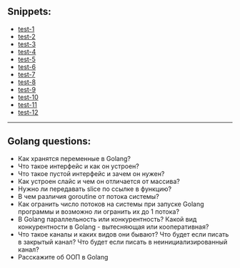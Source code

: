 ## Snippets:

- [test-1](https://codeshare.io/5w74Mx)
- [test-2](https://codeshare.io/arNqZK)
- [test-3](https://codeshare.io/50Yq6L)
- [test-4](https://codeshare.io/2ErMxo)
- [test-5](https://codeshare.io/G89rXe)
- [test-6](https://codeshare.io/2BmgVd)
- [test-7](https://codeshare.io/5zZgX7)
- [test-8](https://codeshare.io/5QVOmQ)
- [test-9](https://codeshare.io/2KAog7)
- [test-10](https://codeshare.io/5OgJJ0)
- [test-11](https://codeshare.io/GkknnO)
- [test-12](https://codeshare.io/5QVOgL)

---

## Golang questions:

- Как хранятся переменные в Golang?
- Что такое интерфейс и как он устроен?
- Что такое пустой интерфейс и зачем он нужен?
- Как устроен слайс и чем он отличается от массива?
- Нужно ли передавать slice по ссылке в функцию?
- В чем различия goroutine от потока системы?
- Как огранить число потоков на системы при запуске Golang программы и возможно ли огранить их до 1 потока?
- В Golang параллельность или конкурентность? Какой вид конкурентности в Golang - вытесняющая или кооперативная?
- Что такое каналы и каких видов они бывают? Что будет если писать в закрытый канал? Что будет если писать в
  неинициализированный канал?
- Расскажите об ООП в Golang
